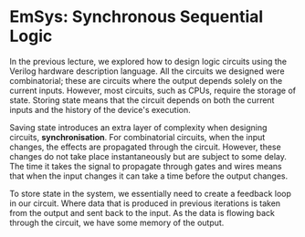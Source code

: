 # EmSys: Synchronous Sequential Logic

In the previous lecture, we explored how to design logic circuits using the Verilog hardware description language. All the circuits we designed were combinatorial; these are circuits where the output depends solely on the current inputs. However, most circuits, such as CPUs, require the storage of state. Storing state means that the circuit depends on both the current inputs and the history of the device's execution.

Saving state introduces an extra layer of complexity when designing circuits, __synchronisation__. For combinatorial circuits, when the input changes, the effects are propagated through the circuit. However, these changes do not take place instantaneously but are subject to some delay. The time it takes the signal to propagate through gates and wires means that when the input changes it can take a time before the output changes.

To store state in the system, we essentially need to create a feedback loop in our circuit. Where data that is produced in previous iterations is taken from the output and sent back to the input. As the data is flowing back through the circuit, we have some memory of the output. 

